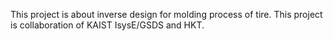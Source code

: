 This project is about inverse design for molding process of tire. This project is collaboration of KAIST IsysE/GSDS and HKT. 
